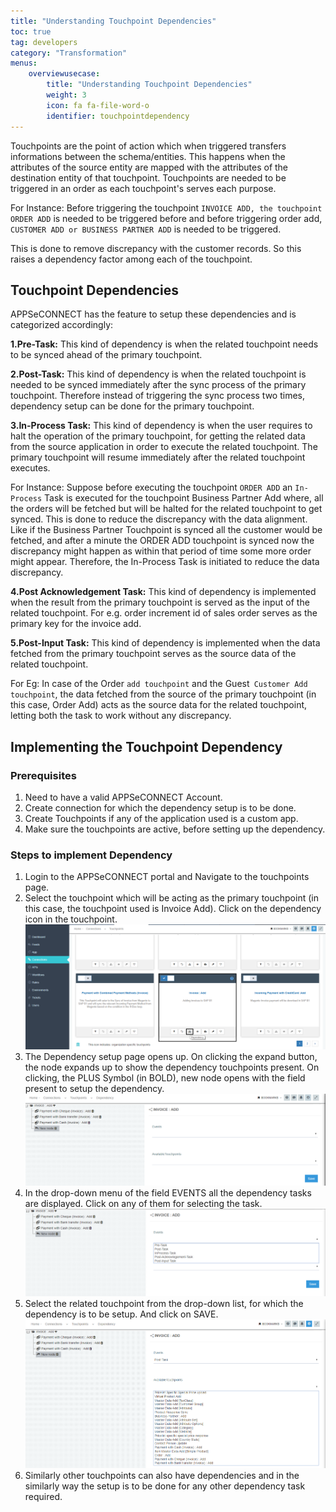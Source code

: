 ```yaml
---
title: "Understanding Touchpoint Dependencies"
toc: true
tag: developers
category: "Transformation"
menus: 
    overviewusecase:
        title: "Understanding Touchpoint Dependencies"
        weight: 3
        icon: fa fa-file-word-o
        identifier: touchpointdependency
---
```


Touchpoints are the point of action which when triggered transfers informations between the schema/entities. This happens when the attributes of the source entity are mapped with the attributes of the destination entity of that touchpoint.
Touchpoints are needed to be triggered in an order as each touchpoint's serves each purpose. 

For Instance: Before triggering the touchpoint `INVOICE ADD, the touchpoint ORDER ADD` is needed to be triggered before and before triggering 
order add, `CUSTOMER ADD or BUSINESS PARTNER ADD` is needed to be triggered. 

This is done to remove discrepancy with the customer records. So this raises a dependency factor among each of the touchpoint.

## Touchpoint Dependencies

APPSeCONNECT has the feature to setup these dependencies and is categorized accordingly:

**1.Pre-Task:** This kind of dependency is when the related touchpoint needs to be synced ahead of the primary touchpoint.

**2.Post-Task:** This kind of dependency is when the related touchpoint is needed to be synced immediately after the sync process of the primary touchpoint. 
   Therefore instead of triggering the sync process two times, dependency setup can be done for the primary touchpoint.

**3.In-Process Task:** This kind of dependency is when the user requires to halt the operation of the primary touchpoint,
   for getting the related data from the source application in order to execute the related touchpoint. 
   The primary touchpoint will resume immediately after the related touchpoint executes.

For Instance: Suppose before executing the touchpoint `ORDER ADD` an `In-Process` Task is executed for the touchpoint 
Business Partner Add where, all the orders will be fetched but will be halted for the related touchpoint to get synced. 
This is done to reduce the discrepancy with the data alignment. Like if the Business Partner Touchpoint is synced
all the customer would be fetched, and after a minute the ORDER ADD touchpoint is synced now the discrepancy might happen 
as within that period of time some more order might appear. Therefore, the In-Process Task is initiated to reduce the 
data discrepancy.

**4.Post Acknowledgement Task:** This kind of dependency is implemented when the result from the primary touchpoint is served 
as the input of the related touchpoint. For e.g. order increment id of sales order serves as the primary key for the invoice add.

**5.Post-Input Task:** This kind of dependency is implemented when the data fetched from the primary touchpoint serves as the source data of 
   the related touchpoint. 

For Eg: In case of the Order `add touchpoint` and the Guest` Customer Add touchpoint`, the data fetched from the source of the primary touchpoint 
(in this case, Order Add) acts as the source data for the related touchpoint, letting both the task to work without any discrepancy.

## Implementing the Touchpoint Dependency

### Prerequisites

1. Need to have a valid APPSeCONNECT Account.
2. Create connection for which the dependency setup is to be done.
3. Create Touchpoints if any of the application used is a custom app.
4. Make sure the touchpoints are active, before setting up the dependency.

### Steps to implement Dependency

1.	Login to the APPSeCONNECT portal and Navigate to the touchpoints page.
2.	Select the touchpoint which will be acting as the primary touchpoint (in this case, the touchpoint used is Invoice Add). 
    Click on the dependency icon in the touchpoint.
![touchpoint-dependency1](/staticfiles/Transformation/media/touchpoint-dependency1.png)
3. The Dependency setup page opens up. On clicking the expand button, the node expands up to show the dependency touchpoints present. On clicking, 
    the PLUS Symbol (in BOLD), new node opens with the field present to setup the dependency.
![touchpoint-dependency2](/staticfiles/Transformation/media/touchpoint-dependency2.png)
4. In the drop-down menu of the field EVENTS all the dependency tasks are displayed. Click on any of them for selecting the task.
![touchpoint-dependency3](/staticfiles/Transformation/media/touchpoint-dependency3.png)
5. Select the related touchpoint from the drop-down list, for which the dependency is to be setup. And click on SAVE.
![touchpoint-dependency4](/staticfiles/Transformation/media/touchpoint-dependency4.png)
6. Similarly other touchpoints can also have dependencies and in the similarly way the setup is to be done for 
   any other dependency task required.
